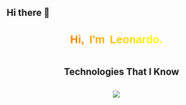 ## Hi there 👋

<!--
**Leryons/Leryons** is a ✨ _special_ ✨ repository because its `README.md` (this file) appears on your GitHub profile.

Here are some ideas to get you started:

- 🔭 I’m currently working on ...
- 🌱 I’m currently learning ...
- 👯 I’m looking to collaborate on ...
- 🤔 I’m looking for help with ...
- 💬 Ask me about ...
- 📫 How to reach me: ...
- 😄 Pronouns: ...
- ⚡ Fun fact: ...
-->

<body>

  <!-- CSS elements-->
  <style>
    .text {
      font-size: 25px;
      font-family: Arial, sans-serif;
      word-spacing: 5px;
      background: linear-gradient(90deg, #ff0000, #ffff00, #ff00f3, #0033ff, #ff00c4, #ff0000);
      background-size: 400%;
      background-clip: text;
      color: transparent;
      animation: text-animation 10s linear infinite;
      transition: 0.5s ease;
    }

    .text:hover {
      scale: 1.1;
    }

    @keyframes text-animation {
      0% {
        background-position: 0%;
      }
      100% {
        background-position: 400%;
      }
    }
  </style>

  <h1 align="center" class="text"><b>Hi, I'm Leonardo. </b></h1>


<!--h1 without bottom border-->
<div id="user-content-toc">
  <ul align="center">
    <summary><h2 style="display: inline-block">Technologies That I Know</h2></summary>
  </ul>
</div>

<!--tech stack icons-->
<p align="center">
  <a href="https://skillicons.dev">
    <img src="https://skillicons.dev/icons?i=c,cs,cpp,dotnet,firebase,github,godot,mysql,postman,py,visualstudio,vscode&perline=6" />
  </a>
</p>

<p>
  <label>
  </label>
</p>

</body>
</html>
